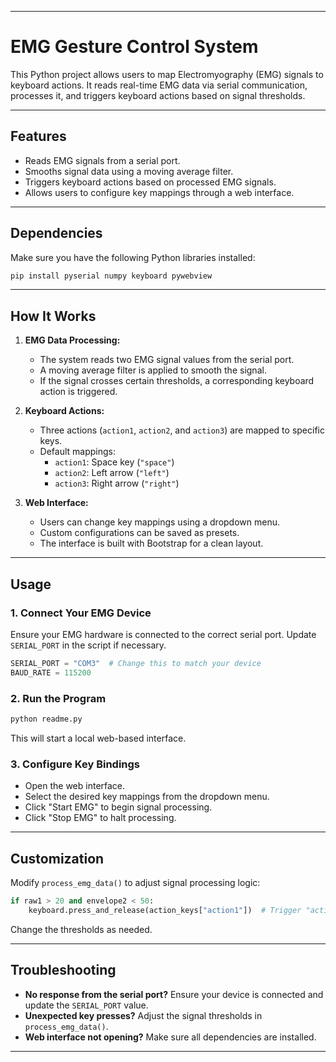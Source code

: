 

---

# **EMG Gesture Control System**

This Python project allows users to map Electromyography (EMG) signals to keyboard actions. It reads real-time EMG data via serial communication, processes it, and triggers keyboard actions based on signal thresholds.

---

## **Features**
- Reads EMG signals from a serial port.
- Smooths signal data using a moving average filter.
- Triggers keyboard actions based on processed EMG signals.
- Allows users to configure key mappings through a web interface.


---

## **Dependencies**
Make sure you have the following Python libraries installed:

```sh
pip install pyserial numpy keyboard pywebview
```

---

## **How It Works**
1. **EMG Data Processing:**
   - The system reads two EMG signal values from the serial port.
   - A moving average filter is applied to smooth the signal.
   - If the signal crosses certain thresholds, a corresponding keyboard action is triggered.

2. **Keyboard Actions:**
   - Three actions (`action1`, `action2`, and `action3`) are mapped to specific keys.
   - Default mappings:
     - `action1`: Space key (`"space"`)
     - `action2`: Left arrow (`"left"`)
     - `action3`: Right arrow (`"right"`)

3. **Web Interface:**
   - Users can change key mappings using a dropdown menu.
   - Custom configurations can be saved as presets.
   - The interface is built with Bootstrap for a clean layout.


---

## **Usage**
### **1. Connect Your EMG Device**
Ensure your EMG hardware is connected to the correct serial port. Update `SERIAL_PORT` in the script if necessary.

```python
SERIAL_PORT = "COM3"  # Change this to match your device
BAUD_RATE = 115200
```

### **2. Run the Program**
```sh
python readme.py
```
This will start a local web-based interface.

### **3. Configure Key Bindings**
- Open the web interface.
- Select the desired key mappings from the dropdown menu.
- Click "Start EMG" to begin signal processing.
- Click "Stop EMG" to halt processing.


---

## **Customization**
Modify `process_emg_data()` to adjust signal processing logic:

```python
if raw1 > 20 and envelope2 < 50:
    keyboard.press_and_release(action_keys["action1"])  # Trigger "action1"
```
Change the thresholds as needed.

---

## **Troubleshooting**
- **No response from the serial port?** Ensure your device is connected and update the `SERIAL_PORT` value.
- **Unexpected key presses?** Adjust the signal thresholds in `process_emg_data()`.
- **Web interface not opening?** Make sure all dependencies are installed.

---

